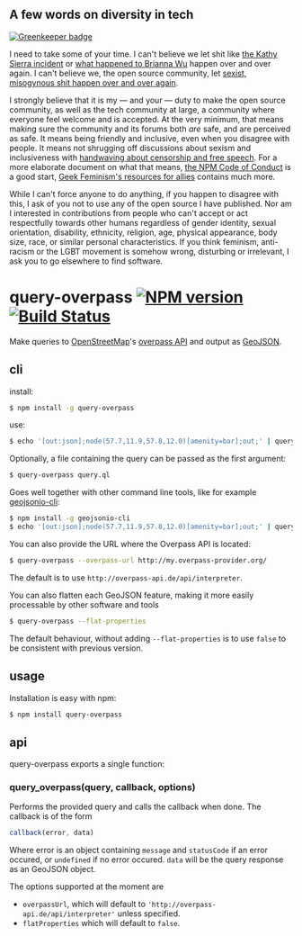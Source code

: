 ## A few words on diversity in tech

[![Greenkeeper badge](https://badges.greenkeeper.io/perliedman/query-overpass.svg)](https://greenkeeper.io/)

I need to take some of your time. I can't believe we let shit like [the Kathy Sierra incident](http://www.wired.com/2014/10/trolls-will-always-win/) or [what happened to Brianna Wu](https://twitter.com/Spacekatgal/status/520739878993420290) happen over and over again. I can't believe we, the open source community, let [sexist, misogynous shit happen over and over again](http://geekfeminism.wikia.com/wiki/Timeline_of_incidents).

I strongly believe that it is my &mdash; and your &mdash; duty to make the open source community, as well as the tech community at large, a community where everyone feel welcome and is accepted. At the very minimum, that means making sure the community and its forums both _are_ safe, and are perceived as safe. It means being friendly and inclusive, even when you disagree with people. It means not shrugging off discussions about sexism and inclusiveness with [handwaving about censorship and free speech](https://josm.openstreetmap.de/ticket/10568). For a more elaborate document on what that means, [the NPM Code of Conduct](http://www.npmjs.com/policies/conduct) is a good start, [Geek Feminism's resources for allies](http://geekfeminism.wikia.com/wiki/Resources_for_allies) contains much more.

While I can't force anyone to do anything, if you happen to disagree with this, I ask of you not to use any of the open source I have published. Nor am I interested in contributions from people who can't accept or act respectfully towards other humans regardless of gender identity, sexual orientation, disability, ethnicity, religion, age, physical appearance, body size, race, or similar personal characteristics. If you think feminism, anti-racism or the LGBT movement is somehow wrong, disturbing or irrelevant, I ask you to go elsewhere to find software.

# query-overpass [![NPM version](https://badge.fury.io/js/query-overpass.svg)](http://badge.fury.io/js/query-overpass) [![Build Status](https://travis-ci.org/perliedman/query-overpass.svg?branch=master)](https://travis-ci.org/perliedman/query-overpass)

Make queries to [OpenStreetMap](http://www.openstreetmap.org/)'s [overpass API](http://wiki.openstreetmap.org/wiki/Overpass_API) and output as [GeoJSON](http://geojson.org/).

## cli

install:

```bash
$ npm install -g query-overpass
```

use:

```bash
$ echo '[out:json];node(57.7,11.9,57.8,12.0)[amenity=bar];out;' | query-overpass
```

Optionally, a file containing the query can be passed as the first argument:

```bash
$ query-overpass query.ql
```

Goes well together with other command line tools, like for example [geojsonio-cli](https://github.com/mapbox/geojsonio-cli):

```bash
$ npm install -g geojsonio-cli
$ echo '[out:json];node(57.7,11.9,57.8,12.0)[amenity=bar];out;' | query-overpass | geojsonio
```

You can also provide the URL where the Overpass API is located:

```bash
$ query-overpass --overpass-url http://my.overpass-provider.org/
```

The default is to use `http://overpass-api.de/api/interpreter`.

You can also flatten each GeoJSON feature, making it more easily processable by other software and tools

```bash
$ query-overpass --flat-properties
```

The default behaviour, without adding `--flat-properties` is to use `false` to be consistent with previous version.

## usage

Installation is easy with npm:

```bash
$ npm install query-overpass
```

## api

query-overpass exports a single function:

### query_overpass(query, callback, options)

Performs the provided query and calls the callback when done. The callback is of the form

```javascript
callback(error, data)
```

Where error is an object containing `message` and `statusCode` if an error occured, or `undefined` if
no error occured. `data` will be the query response as an GeoJSON object.

The options supported at the moment are

* `overpassUrl`, which will default to `'http://overpass-api.de/api/interpreter'` unless specified.
* `flatProperties` which will default to `false`.
